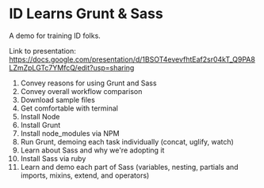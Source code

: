 # ID Learns Grunt & Sass
A demo for training ID folks.

Link to presentation: https://docs.google.com/presentation/d/1BSOT4evevfhtEaf2sr04kT_Q9PA8LZmZpLGTc7YMfcQ/edit?usp=sharing

1.	Convey reasons for using Grunt and Sass
2.	Convey overall workflow comparison
3.	Download sample files
4.	Get comfortable with terminal
5.	Install Node
6.	Install Grunt
7.	Install node_modules via NPM
8.	Run Grunt, demoing each task individually (concat, uglify, watch)
9.	Learn about Sass and why we're adopting it
10.	Install Sass via ruby
11.	Learn and demo each part of Sass (variables, nesting, partials and imports, mixins, extend, and operators)